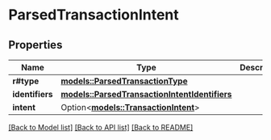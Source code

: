 # ParsedTransactionIntent

## Properties

Name | Type | Description | Notes
------------ | ------------- | ------------- | -------------
**r#type** | [**models::ParsedTransactionType**](ParsedTransactionType.md) |  | 
**identifiers** | [**models::ParsedTransactionIntentIdentifiers**](ParsedTransactionIntentIdentifiers.md) |  | 
**intent** | Option<[**models::TransactionIntent**](TransactionIntent.md)> |  | [optional]

[[Back to Model list]](../README.md#documentation-for-models) [[Back to API list]](../README.md#documentation-for-api-endpoints) [[Back to README]](../README.md)


